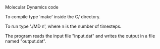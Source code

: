 Molecular Dynamics code

To compile type 'make' inside the C/ directory.

To run type './MD n', where n is the number of timesteps.

The program reads the input file "input.dat" and writes the output in a file named "output.dat".
